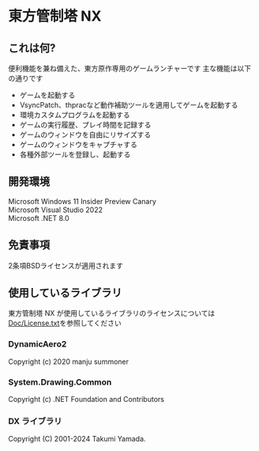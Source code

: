 # 東方管制塔 NX
## これは何?
便利機能を兼ね備えた、東方原作専用のゲームランチャーです
主な機能は以下の通りです
- ゲームを起動する
- VsyncPatch、thpracなど動作補助ツールを適用してゲームを起動する
- 環境カスタムプログラムを起動する
- ゲームの実行履歴、プレイ時間を記録する
- ゲームのウィンドウを自由にリサイズする
- ゲームのウィンドウをキャプチャする
- 各種外部ツールを登録し、起動する
## 開発環境
Microsoft Windows 11 Insider Preview Canary<br>
Microsoft Visual Studio 2022<br>
Microsoft .NET 8.0<br>
## 免責事項
2条項BSDライセンスが適用されます
## 使用しているライブラリ
東方管制塔 NX が使用しているライブラリのライセンスについては[Doc/License.txt](ThLaunchSite/Doc/License.txt)を参照してください
### DynamicAero2
Copyright (c) 2020 manju summoner
### System.Drawing.Common
Copyright (c) .NET Foundation and Contributors
### DX ライブラリ
Copyright (C) 2001-2024 Takumi Yamada.

